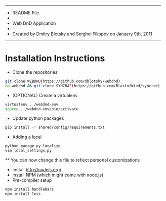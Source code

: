 *********************************************************************
* README File
* 
* Web DnD Application
* 
* Created by Dmitry Blotsky and Serghei Filippov on January 9th, 2011
*********************************************************************




# Installation Instructions


* Clone the repositories
```bash
git clone WEBDND(https://github.com/dblotsky/webdnd)
cd webdnd && git clone SYNCRAE(https://github.com/BlastofWind/syncrae)
```
* (OPTIONAL) Create a virtualenv
```bash
virtualenv ../webdnd-env
source ../webdnd-env/bin/activate
```
* Update python packages
```bash
pip install -r shared/config/requirements.txt
```
* Adding a local
```bash
python manage.py localize
vim local_settings.py
```
** You can now change this file to reflect personal customizations
* Install http://nodejs.org/
* Install NPM (which might come with node.js)
* Pre-compiler setup
```bash
npm install handlebars
npm install less
```

